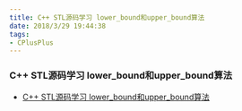 ```yaml
---
title: C++ STL源码学习 lower_bound和upper_bound算法
date: 2018/3/29 19:44:38 
tags:
- CPlusPlus
---
```


### C++ STL源码学习 lower_bound和upper_bound算法
*   [C++ STL源码学习 lower_bound和upper_bound算法](https://www.cnblogs.com/cobbliu/archive/2012/05/21/2512249.html)